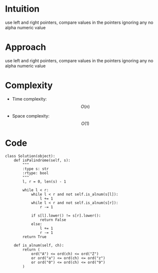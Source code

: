 # Intuition
<!-- Describe your first thoughts on how to solve this problem. -->
use left and right pointers, compare values in the pointers ignoring any no alpha numeric value

# Approach
<!-- Describe your approach to solving the problem. -->
use left and right pointers, compare values in the pointers ignoring any no alpha numeric value

# Complexity
- Time complexity: $$O(n)$$
<!-- Add your time complexity here, e.g. $$O(n)$$ -->

- Space complexity: $$O(1)$$
<!-- Add your space complexity here, e.g. $$O(n)$$ -->

# Code
```
class Solution(object):
    def isPalindrome(self, s):
        """
        :type s: str
        :rtype: bool
        """
        l, r = 0, len(s) - 1

        while l < r:
            while l < r and not self.is_alnum(s[l]):
                l += 1
            while l < r and not self.is_alnum(s[r]):
                r -= 1

            if s[l].lower() != s[r].lower():
                return False
            else:
                l += 1
                r -= 1
        return True

    def is_alnum(self, ch):
        return (
            ord("A") <= ord(ch) <= ord("Z")
            or ord("a") <= ord(ch) <= ord("z")
            or ord("0") <= ord(ch) <= ord("9")
        )
```